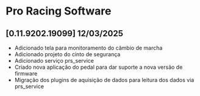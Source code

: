 # Pro Racing Software

## [0.11.9202.19099] 12/03/2025

 - Adicionado tela para monitoramento do câmbio de marcha
 - Adicionado projeto do cinto de segurança
 - Adicionado serviço prs_service
 - Criado nova aplicação do pedal para dar suporte a nova versão de firmware
 - Migração dos plugins de aquisição de dados para leitura dos dados via prs_service
